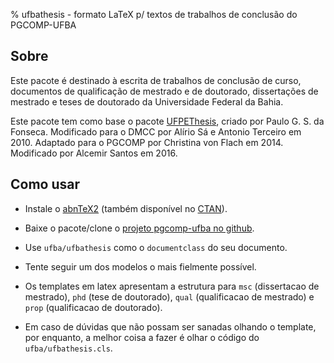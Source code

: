 % ufbathesis - formato LaTeX p/ textos de trabalhos de conclusão do PGCOMP-UFBA

## Sobre

Este pacote é destinado à escrita de trabalhos de conclusão de curso, documentos de qualificação de mestrado e de doutorado, dissertações de mestrado e teses de doutorado da Universidade Federal da Bahia.

Este pacote tem como base o pacote 
[UFPEThesis](http://www.cin.ufpe.br/~paguso/ufpethesis/), criado por Paulo G. S. da Fonseca.
Modificado para o DMCC por Alírio Sá e Antonio Terceiro em 2010.
Adaptado para o PGCOMP por Christina von Flach em 2014.
Modificado por Alcemir Santos em 2016.

## Como usar

* Instale o [abnTeX2](http://code.google.com/p/abntex2/)
(também disponível no [CTAN](http://www.ctan.org/pkg/abntex2)).

* Baixe o pacote/clone o [projeto pgcomp-ufba no github](https://github.com/christinaflach/pgcomp-ufba.git).

* Use `ufba/ufbathesis` como o `documentclass` do seu documento.

* Tente seguir um dos modelos o mais fielmente possível.

* Os templates em latex apresentam a estrutura para `msc` (dissertacao de mestrado), `phd` (tese de doutorado), `qual` (qualificacao de mestrado) e `prop` (qualificacao de doutorado).

* Em caso de dúvidas que não possam ser sanadas olhando o template, por enquanto, a melhor coisa a fazer é olhar o código do `ufba/ufbathesis.cls`.

